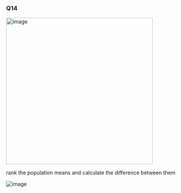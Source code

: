 ### Q14

<img width="400" alt="image" src=https://github.com/user-attachments/assets/d96468c2-7bb8-4ef7-b18b-9bef0ec51320/>

rank the population means and calculate the difference between them

![image](https://github.com/user-attachments/assets/d937f039-344d-410c-a39a-ab035069bd5d)

